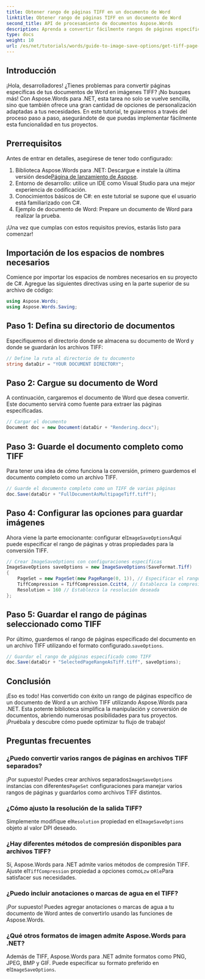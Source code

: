 ```yaml
---
title: Obtener rango de páginas TIFF en un documento de Word
linktitle: Obtener rango de páginas TIFF en un documento de Word
second_title: API de procesamiento de documentos Aspose.Words
description: Aprenda a convertir fácilmente rangos de páginas específicos en imágenes TIFF con Aspose.Words para .NET. Esta guía paso a paso le guiará a través de todo el proceso.
type: docs
weight: 10
url: /es/net/tutorials/words/guide-to-image-save-options/get-tiff-page-range-word-document/
---
```

## Introducción

¡Hola, desarrolladores! ¿Tienes problemas para convertir páginas específicas de tus documentos de Word en imágenes TIFF? ¡No busques más! Con Aspose.Words para .NET, esta tarea no solo se vuelve sencilla, sino que también ofrece una gran cantidad de opciones de personalización adaptadas a tus necesidades. En este tutorial, te guiaremos a través del proceso paso a paso, asegurándote de que puedas implementar fácilmente esta funcionalidad en tus proyectos.

## Prerrequisitos

Antes de entrar en detalles, asegúrese de tener todo configurado:

1.  Biblioteca Aspose.Words para .NET: Descargue e instale la última versión desde[Página de lanzamiento de Aspose](https://releases.aspose.com/words/net/).
2. Entorno de desarrollo: utilice un IDE como Visual Studio para una mejor experiencia de codificación.
3. Conocimientos básicos de C#: en este tutorial se supone que el usuario está familiarizado con C#.
4. Ejemplo de documento de Word: Prepare un documento de Word para realizar la prueba.

¡Una vez que cumplas con estos requisitos previos, estarás listo para comenzar!

## Importación de los espacios de nombres necesarios

Comience por importar los espacios de nombres necesarios en su proyecto de C#. Agregue las siguientes directivas using en la parte superior de su archivo de código:

```csharp
using Aspose.Words;
using Aspose.Words.Saving;
```

## Paso 1: Defina su directorio de documentos

Especifiquemos el directorio donde se almacena su documento de Word y donde se guardarán los archivos TIFF:

```csharp
// Define la ruta al directorio de tu documento
string dataDir = "YOUR DOCUMENT DIRECTORY";
```

## Paso 2: Cargue su documento de Word

A continuación, cargaremos el documento de Word que desea convertir. Este documento servirá como fuente para extraer las páginas especificadas.

```csharp
// Cargar el documento
Document doc = new Document(dataDir + "Rendering.docx");
```

## Paso 3: Guarde el documento completo como TIFF

Para tener una idea de cómo funciona la conversión, primero guardemos el documento completo como un archivo TIFF.

```csharp
// Guarde el documento completo como un TIFF de varias páginas
doc.Save(dataDir + "FullDocumentAsMultipageTiff.tiff");
```

## Paso 4: Configurar las opciones para guardar imágenes

 Ahora viene la parte emocionante: configurar el`ImageSaveOptions`Aquí puede especificar el rango de páginas y otras propiedades para la conversión TIFF.

```csharp
// Crear ImageSaveOptions con configuraciones específicas
ImageSaveOptions saveOptions = new ImageSaveOptions(SaveFormat.Tiff)
{
    PageSet = new PageSet(new PageRange(0, 1)), // Especificar el rango de páginas (basado en cero)
    TiffCompression = TiffCompression.Ccitt4, // Establezca la compresión TIFF deseada
    Resolution = 160 // Establezca la resolución deseada
};
```

## Paso 5: Guardar el rango de páginas seleccionado como TIFF

Por último, guardemos el rango de páginas especificado del documento en un archivo TIFF utilizando el formato configurado.`saveOptions`.

```csharp
// Guardar el rango de páginas especificado como TIFF
doc.Save(dataDir + "SelectedPageRangeAsTiff.tiff", saveOptions);
```

## Conclusión

¡Eso es todo! Has convertido con éxito un rango de páginas específico de un documento de Word a un archivo TIFF utilizando Aspose.Words para .NET. Esta potente biblioteca simplifica la manipulación y conversión de documentos, abriendo numerosas posibilidades para tus proyectos. ¡Pruébala y descubre cómo puede optimizar tu flujo de trabajo!

## Preguntas frecuentes

### ¿Puedo convertir varios rangos de páginas en archivos TIFF separados?

 ¡Por supuesto! Puedes crear archivos separados`ImageSaveOptions` instancias con diferentes`PageSet` configuraciones para manejar varios rangos de páginas y guardarlos como archivos TIFF distintos.

### ¿Cómo ajusto la resolución de la salida TIFF?

 Simplemente modifique el`Resolution` propiedad en el`ImageSaveOptions` objeto al valor DPI deseado.

### ¿Hay diferentes métodos de compresión disponibles para archivos TIFF?

 Sí, Aspose.Words para .NET admite varios métodos de compresión TIFF. Ajuste el`TiffCompression` propiedad a opciones como`Lzw` o`Rle`Para satisfacer sus necesidades.

### ¿Puedo incluir anotaciones o marcas de agua en el TIFF?

¡Por supuesto! Puedes agregar anotaciones o marcas de agua a tu documento de Word antes de convertirlo usando las funciones de Aspose.Words.

### ¿Qué otros formatos de imagen admite Aspose.Words para .NET?

 Además de TIFF, Aspose.Words para .NET admite formatos como PNG, JPEG, BMP y GIF. Puede especificar su formato preferido en el`ImageSaveOptions`.